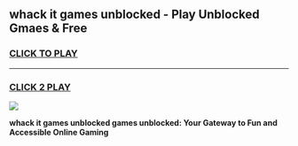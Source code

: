 
## whack it games unblocked - Play Unblocked Gmaes & Free
<h3>
<a href="https://news.freeplayer.one?title=whack_it_games_unblocked&ref=23F">CLICK TO PLAY</a></h3>
<hr>

<h3>
<a href="https://news.freeplayer.one?title=whack_it_games_unblocked&ref=23F">CLICK 2 PLAY</a>
  
</h3>

<a href="https://news.freeplayer.one?title=whack_it_games_unblocked&ref=23F/"><img src="https://clearcache.store/games.png"></a>


**whack it games unblocked games unblocked: Your Gateway to Fun and Accessible Online Gaming**
